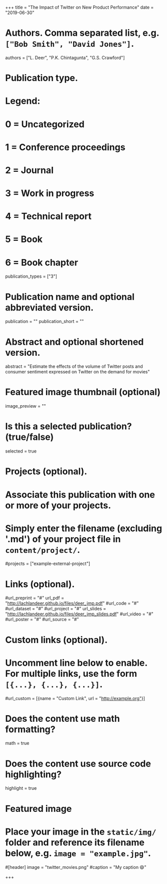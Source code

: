 +++
title = "The Impact of Twitter on New Product Performance"
date = "2019-06-30"

# Authors. Comma separated list, e.g. `["Bob Smith", "David Jones"]`.
authors = ["L. Deer", "P.K. Chintagunta", "G.S. Crawford"]

# Publication type.
# Legend:
# 0 = Uncategorized
# 1 = Conference proceedings
# 2 = Journal
# 3 = Work in progress
# 4 = Technical report
# 5 = Book
# 6 = Book chapter
publication_types = ["3"]

# Publication name and optional abbreviated version.
publication = ""
publication_short = ""

# Abstract and optional shortened version.
abstract = "Estimate the effects of the volume of Twitter posts and consumer sentiment expressed on Twitter on the demand for movies"

# Featured image thumbnail (optional)
image_preview = ""

# Is this a selected publication? (true/false)
selected = true

# Projects (optional).
#   Associate this publication with one or more of your projects.
#   Simply enter the filename (excluding '.md') of your project file in `content/project/`.
#projects = ["example-external-project"]

# Links (optional).
#url_preprint = "#"
url_pdf = "http://lachlandeer.github.io/files/deer_jmp.pdf"
#url_code = "#"
#url_dataset = "#"
#url_project = "#"
url_slides = "http://lachlandeer.github.io/files/deer_jmp_slides.pdf"
#url_video = "#"
#url_poster = "#"
#url_source = "#"

# Custom links (optional).
#   Uncomment line below to enable. For multiple links, use the form `[{...}, {...}, {...}]`.
#url_custom = [{name = "Custom Link", url = "http://example.org"}]

# Does the content use math formatting?
math = true

# Does the content use source code highlighting?
highlight = true

# Featured image
# Place your image in the `static/img/` folder and reference its filename below, e.g. `image = "example.jpg"`.
#[header]
image = "twitter_movies.png"
#caption = "My caption :smile:"

+++
